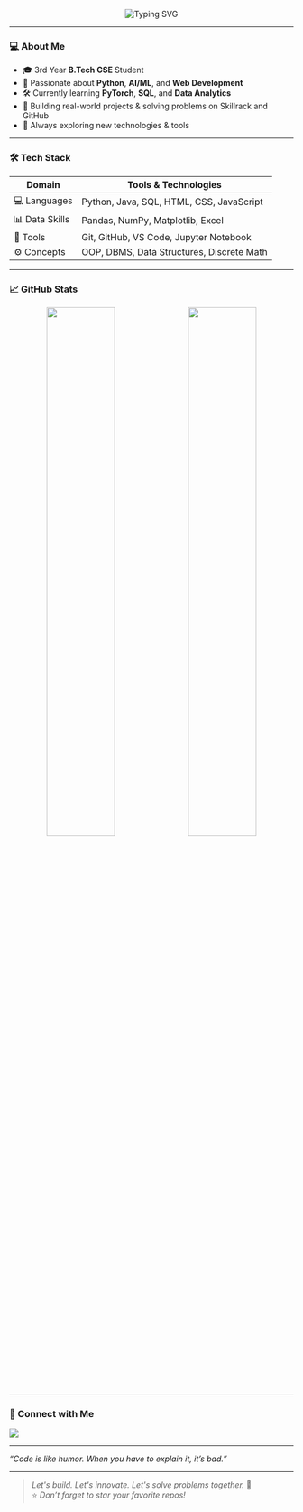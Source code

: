 <!-- Typing animation banner -->
<p align="center">
  <img src="https://readme-typing-svg.herokuapp.com?font=Fira+Code&size=22&pause=1000&color=3CBAC6&center=true&vCenter=true&width=700&lines=Hi%2C+I'm+Bhalaganapathy+(BGM);Computer+Science+Engineering+Student;Python+%7C+Data+Science+%7C+AI+Enthusiast;I+Love+Building+Projects+and+Solving+Problems;Welcome+to+my+GitHub+World!" alt="Typing SVG" />
</p>

---

### 💻 About Me
- 🎓 3rd Year **B.Tech CSE** Student  
- 🐍 Passionate about **Python**, **AI/ML**, and **Web Development**
- 🛠️ Currently learning **PyTorch**, **SQL**, and **Data Analytics**
- 🚀 Building real-world projects & solving problems on Skillrack and GitHub
- 🌱 Always exploring new technologies & tools

---

### 🛠️ Tech Stack

| Domain        | Tools & Technologies |
|---------------|----------------------|
| 💻 Languages   | Python, Java, SQL, HTML, CSS, JavaScript |
| 📊 Data Skills | Pandas, NumPy, Matplotlib, Excel |
| 🔧 Tools       | Git, GitHub, VS Code, Jupyter Notebook |
| ⚙️ Concepts    | OOP, DBMS, Data Structures, Discrete Math |

---

### 📈 GitHub Stats

<p align="center">
  <img src="https://github-readme-stats.vercel.app/api?username=BGM-007&show_icons=true&theme=radical&count_private=true&hide_border=true" width="49%" />
  <img src="https://github-readme-streak-stats.herokuapp.com/?user=BGM-007&theme=radical&hide_border=true" width="49%" />
</p>

---

### 🔗 Connect with Me

<p align="left">
  <a href="www.linkedin.com/in/bhalaganapathy-m-356302293" target="_blank">
    <img src="https://img.shields.io/badge/LinkedIn-blue?style=for-the-badge&logo=linkedin&logoColor=white" />
  </a>
</p>

---

   *“Code is like humor. When you have to explain it, it’s bad.”*

---

> _Let's build. Let's innovate. Let's solve problems together._ 🚀  
> ⭐️ _Don’t forget to star your favorite repos!_

